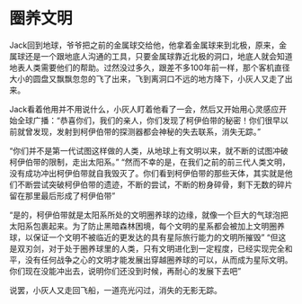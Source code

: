 # 圈养文明

Jack回到地球，爷爷把之前的金属球交给他，他拿着金属球来到北极，原来，金属球还是一个跟地底人沟通的工具，只要金属球靠近北极的洞口，地底人就会知道地表人类需要他们的帮助。过然没过多久，跟差不多100年前一样，那个客机直径大小的圆盘又飘飘忽忽的飞了出来，飞到离洞口不远的地方降下，小灰人又走了出来。

Jack看着他用并不用说什么，小灰人盯着他看了一会，然后又开始用心灵感应开始全球广播：“恭喜你们，我们的亲人，你们发现了柯伊伯带的秘密！你们很早以前就曾发现，发射到柯伊伯带的探测器都会神秘的失去联系，消失无踪。” 

“你们并不是第一代试图这样做的人类，从地球上有文明以来，就不断的试图冲破柯伊伯带的限制，走出太阳系。” “然而不幸的是，在我们之前的前三代人类文明，没有成功冲出柯伊伯带就自我毁灭了。你们看到柯伊伯带的那些天体，其实就是他们不断尝试突破柯伊伯带的遗迹，不断的尝试，不断的粉身碎骨，剩下无数的碎片留在那里最后形成了柯伊伯带”

“是的，柯伊伯带就是太阳系所处的文明圈养球的边缘，就像一个巨大的气球泡把太阳系包裹起来。为了防止黑暗森林困境，每个文明的星系都会被加上文明圈养球，以保证一个文明不被临近的更发达的具有星际旅行能力的文明所摧毁” “但这是双刃剑，对于处于圈养球里的人类，只有文明进化到一定程度，已经实现完全和平，没有任何战争之心的文明才能发展出穿越圈养球的可以，从而成为星际文明。你们现在没能冲出去，说明你们还没到时候，再耐心的发展下去吧” 

说罢，小灰人又走回飞船，一道亮光闪过，消失的无影无踪。
